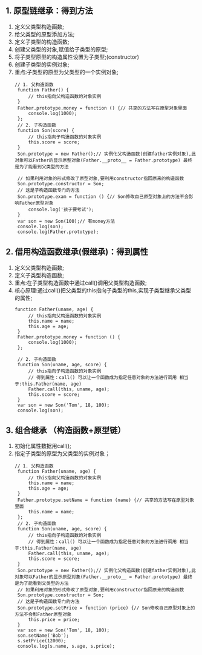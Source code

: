 ## 1. 原型链继承：得到方法
1. 定义父类型构造函数;
2. 给父类型的原型添加方法;
3. 定义子类型的构造函数;
4. 创建父类型的对象,赋值给子类型的原型;
5. 将子类型原型的构造属性设置为子类型;(constructor)
6. 创建子类型的实例对象;
7. 重点:子类型的原型为父类型的一个实例对象;
   ```
   // 1. 父构造函数
    function Father() {
        // this指向父构造函数的对象实例
    }
    Father.prototype.money = function () {// 共享的方法写在原型对象里面
        console.log(1000);
    };
    // 2. 子构造函数
    function Son(score) {
        // this指向子构造函数的对象实例
        this.score = score;
    }
    Son.prototype = new Father();// 实例化父构造函数(创建father实例对象),此对象可以Father的显示原型对象(Father.__proto__ = Father.prototype) 最终是为了能看到父类型的方法

    // 如果利用对象的形式修改了原型对象,要利用constructor指回原来的构造函数
    Son.prototype.constructor = Son;
    // 这是子构造函数专门的方法
    Son.prototype.exam = function () {// Son修改自己原型对象上的方法不会影响Father原型对象
        console.log('孩子要考试');
    }
    var son = new Son(100);// 有money方法
    console.log(son);
    console.log(Father.prototype);
   ```
## 2. 借用构造函数继承(假继承)：得到属性
1. 定义父类型构造函数;
2. 定义子类型构造函数;
3. 重点:在子类型构造函数中通过call()调用父类型构造函数;
4. 核心原理:通过call()把父类型的this指向子类型的this,实现子类型继承父类型的属性;
   ```
   function Father(uname, age) {
        // this指向父构造函数的对象实例
        this.name = name;
        this.age = age;
    }
    Father.prototype.money = function () {
        console.log(1000);
    };
    
    // 2. 子构造函数
    function Son(uname, age, score) {
        // this指向子构造函数的对象实例
        // 得到属性：call() 可以让一个函数成为指定任意对象的方法进行调用 相当于:this.Father(name, age)
        Father.call(this, uname, age); 
        this.score = score;
    }
    var son = new Son('Tom', 18, 100);
    console.log(son);
   ```
## 3. 组合继承 （构造函数+原型链）
1. 初始化属性数据用call();
2. 指定子类型的原型为父类型的实例对象；
   ```
   // 1. 父构造函数
    function Father(uname, age) {
        // this指向父构造函数的对象实例
        this.name = name;
        this.age = age;
    }
    Father.prototype.setName = function (name) {// 共享的方法写在原型对象里面
        this.name = name;
    };
    // 2. 子构造函数
    function Son(uname, age, score) {
        // this指向子构造函数的对象实例
        // 得到属性：call() 可以让一个函数成为指定任意对象的方法进行调用 相当于:this.Father(name, age)
        Father.call(this, uname, age); 
        this.score = score;
    }
    Son.prototype = new Father();// 实例化父构造函数(创建father实例对象),此对象可以Father的显示原型对象(Father.__proto__ = Father.prototype) 最终是为了能看到父类型的方法
    // 如果利用对象的形式修改了原型对象,要利用constructor指回原来的构造函数
    Son.prototype.constructor = Son;
    // 这是子构造函数专门的方法
    Son.prototype.setPrice = function (price) {// Son修改自己原型对象上的方法不会影Father原型对象
        this.price = price;
    }
    var son = new Son('Tom', 18, 100);
    son.setName('Bob');
    s.setPrice(12000);
    console.log(s.name, s.age, s.price);
   ```